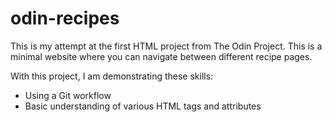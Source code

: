 # odin-recipes
This is my attempt at the first HTML project from The Odin Project. This is a minimal website where you can navigate between different recipe pages.

With this project, I am demonstrating these skills:
- Using a Git workflow
- Basic understanding of various HTML tags and attributes